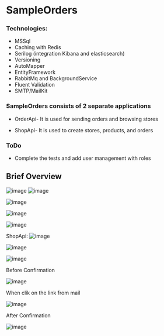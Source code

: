 # SampleOrders

### Technologies:

- MSSql
- Caching with Redis
- Serilog (integration Kibana and elasticsearch)
- Versioning
- AutoMapper
- EntityFramework
- RabbitMq and BackgroundService
- Fluent Validation
- SMTP/MailKit

### SampleOrders consists of 2 separate applications

- OrderApi- It is used for sending orders and browsing stores

- ShopApi- It is used to create stores, products, and orders

### ToDo

- Complete the tests and add user management with roles

## Brief Overview

![image](https://user-images.githubusercontent.com/81367371/132953493-c364f1fc-7d98-48f6-a232-fb26700d6cf0.png)
![image](https://user-images.githubusercontent.com/81367371/132955647-a3f7dce3-3de0-4fb4-8ff7-799d74f63412.png)

![image](https://user-images.githubusercontent.com/81367371/132953642-479b65ab-5996-48ee-a271-b5a00706fc44.png)

![image](https://user-images.githubusercontent.com/81367371/132953664-68bf59a6-32d5-4826-8225-86fb98d27c87.png)

![image](https://user-images.githubusercontent.com/81367371/132955373-7a9c0e4a-ccc3-46c7-a34e-1395ce0b65a4.png)

ShopApi:
![image](https://user-images.githubusercontent.com/81367371/132955425-743aefb0-3a9d-4acf-8b6f-fdace6eabd4c.png)

![image](https://user-images.githubusercontent.com/81367371/132955482-a3556424-7b6b-494b-813b-27b513dfc397.png)

![image](https://user-images.githubusercontent.com/81367371/132955495-ca4f0dd6-30e5-486c-a848-7543b7a99fd6.png)

Before Confirmation

![image](https://user-images.githubusercontent.com/81367371/132955533-271bbef1-96d4-4979-ac42-49ccfa7a6e0f.png)

When clik on the link from mail

![image](https://user-images.githubusercontent.com/81367371/132955558-24767d29-3150-4955-b29b-5a150ff02c09.png)

After Confirmation

![image](https://user-images.githubusercontent.com/81367371/132955594-798dee7b-16a3-4f86-a1f9-0200bd009d12.png)





